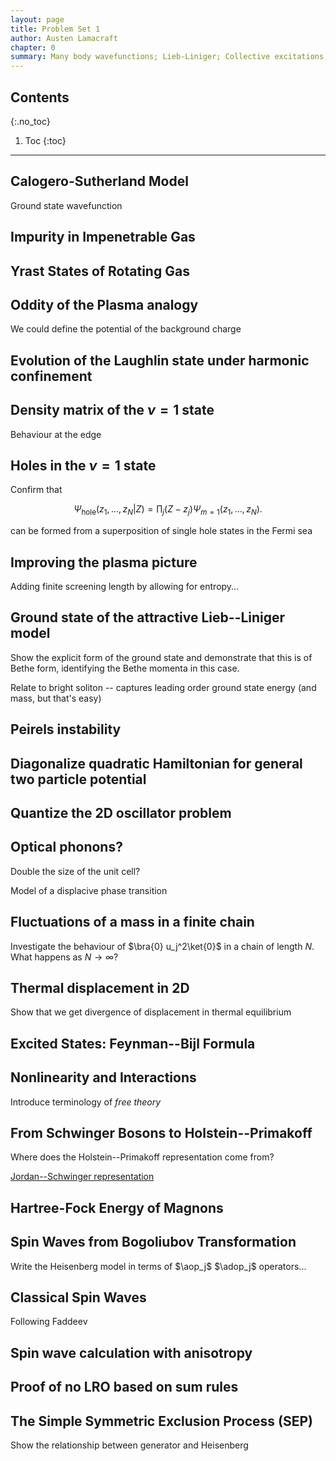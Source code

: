 ```yaml
---
layout: page
title: Problem Set 1
author: Austen Lamacraft
chapter: 0
summary: Many body wavefunctions; Lieb-Liniger; Collective excitations; Spin chains,
---
```


## Contents
{:.no_toc}

1. Toc
{:toc}

---

## Calogero-Sutherland Model

Ground state wavefunction

## Impurity in Impenetrable Gas

## Yrast States of Rotating Gas

## Oddity of the Plasma analogy

We could define the potential of the background charge

## Evolution of the Laughlin state under harmonic confinement

## Density matrix of the $\nu=1$ state

Behaviour at the edge

## Holes in the $\nu=1$ state

Confirm that

$$
\Psi_\text{hole}(z_1,\ldots, z_N|Z) = \prod_j (Z-z_j)\Psi_{m=1}(z_1,\ldots, z_N).
$$

can be formed from a superposition of single hole states in the Fermi sea

## Improving the plasma picture

Adding finite screening length by allowing for entropy...

## Ground state of the attractive Lieb--Liniger model

Show the explicit form of the ground state and demonstrate that this is of Bethe form, identifying the Bethe momenta in this case.

Relate to bright soliton -- captures leading order ground state energy (and mass, but that's easy)

## Peirels instability

## Diagonalize quadratic Hamiltonian for general two particle potential

## Quantize the 2D oscillator problem

## Optical phonons?

Double the size of the unit cell?

Model of a displacive phase transition

## Fluctuations of a mass in a finite chain

Investigate the behaviour of $\bra{0} u_j^2\ket{0}$ in a chain of length $N$. What happens as $N\to\infty$?

## Thermal displacement in 2D

Show that we get divergence of displacement in thermal equilibrium

## Excited States: Feynman--Bijl Formula

## Nonlinearity and Interactions

Introduce terminology of _free theory_

## From Schwinger Bosons to Holstein--Primakoff


Where does the Holstein--Primakoff representation come from?

[Jordan--Schwinger representation](https://en.wikipedia.org/wiki/Jordan_map)

## Hartree-Fock Energy of Magnons

## Spin Waves from Bogoliubov Transformation

Write the Heisenberg model in terms of $\aop_j$ $\adop_j$ operators...

## Classical Spin Waves

Following Faddeev

## Spin wave calculation with anisotropy

## Proof of no LRO based on sum rules



## The Simple Symmetric Exclusion Process (SEP)

Show the relationship between generator and Heisenberg
